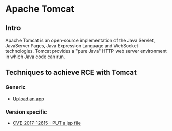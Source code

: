 # Apache Tomcat

## Intro

Apache Tomcat is an open-source implementation of the Java Servlet, JavaServer Pages, Java Expression Language and WebSocket technologies. Tomcat provides a "pure Java" HTTP web server environment in which Java code can run.

## Techniques to achieve RCE with Tomcat

### Generic

  - [Upload an app](./techniques/Upload-an-app/README.md)

### Version specific

  - [CVE-2017-12615 - PUT a jsp file](./techniques/CVE-2017-12615_-_PUT_a_jsp_file/README.md)

